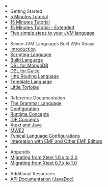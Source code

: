 <ul id="nav-outline" style="margin-left: 0px;">
	<li>&nbsp;</li>
	<li style="color : #333;">Getting Started</li>
	<li><a href="101_five_minutes.html">5 Minutes Tutorial</a>
	</li>
	<li><a href="102_domainmodelwalkthrough.html">15 Minutes Tutorial</a>
	</li>
	<li><a href="103_domainmodelnextsteps.html">15 Minutes Tutorial - Extended</a>
	</li>
	<li><a href="104_jvmdomainmodel.html">Five simple steps to your JVM language</a>
	</li>
	<li>&nbsp;</li>
	<li style="color : #333;">Seven JVM Languages Built With Xbase</li>
	<li><a href="201_sevenlang_introduction.html">Introduction</a>
	</li>
	<li><a href="202_scripting.html">Scripting Language</a>
	</li>
	<li><a href="203_builddsl.html">Build Language</a>
	</li>
	<li><a href="204_mongodb.html">DSL for MongoDB</a>
	</li>
	<li><a href="205_guice.html">DSL for Guice</a>
	</li>
	<li><a href="206_httprouting.html">Http Routing Language</a>
	</li>
	<li><a href="207_template.html">Template Language</a>
	</li>
	<li><a href="208_tortoise.html">Little Tortoise</a>
	</li>
	<li>&nbsp;</li>
	<li style="color : #333;">Reference Documentation</li>
	<li><a href="301_grammarlanguage.html">The Grammar Language</a>
	</li>
	<li><a href="302_configuration.html">Configuration</a>
	</li>
	<li><a href="303_runtime_concepts.html">Runtime Concepts</a>
	</li>
	<li><a href="304_ide_concepts.html">IDE Concepts</a>
	</li>
	<li><a href="305_xbase.html">Xtext and Java</a>
	</li>
	<li><a href="306_mwe2.html">MWE2</a>
	</li>
	<li><a href="307_special_languages.html">Typical Language Configurations</a>
	</li>
	<li><a href="308_emf_integration.html">Integration with EMF and Other EMF Editors</a>
	</li>
	<li>&nbsp;</li>
	<li style="color : #333;">Appendix</li>
	<li><a href="401_migrating_from_1_0_x.html">Migrating from Xtext 1.0.x to 2.0</a>
	</li>
	<li><a href="402_migrating_from_0_7.html">Migrating from Xtext 0.7.x to 1.0</a>
	</li>
	<li>&nbsp;</li>
	<li style="color : #333;">Additional Resources
	<li><a href="{{site.javadoc.xtext}}/">API Documentation (JavaDoc)</a>
</ul>